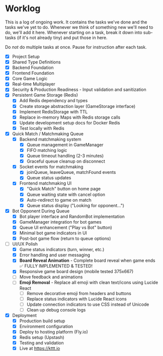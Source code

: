 # Worklog

This is a log of ongoing work. It contains the tasks we've done and the tasks we've yet to do. Whenever we think of something new we'll need to do, we'll add it here. Whenever starting on a task, break it down into sub-tasks (if it's not already tiny) and put those in here.

Do _not_ do multiple tasks at once. Pause for instruction after each task.

- [x] Project Setup
- [x] Shared Type Definitions
- [x] Backend Foundation
- [x] Frontend Foundation
- [x] Core Game Logic
- [x] Real-time Multiplayer
- [x] Security & Production Readiness - Input validation and sanitization
- [x] Persistent Game Storage (Redis)
  - [x] Add Redis dependency and types
  - [x] Create storage abstraction layer (GameStorage interface)
  - [x] Implement RedisStorage with TTL
  - [x] Replace in-memory Maps with Redis storage calls
  - [x] Update development setup docs for Docker Redis
  - [x] Test locally with Redis
- [x] Quick Match / Matchmaking Queue
  - [x] Backend matchmaking system
    - [x] Queue management in GameManager
    - [x] FIFO matching logic
    - [x] Queue timeout handling (2-3 minutes)
    - [x] Graceful queue cleanup on disconnect
  - [x] Socket events for matchmaking
    - [x] joinQueue, leaveQueue, matchFound events
    - [x] Queue status updates
  - [x] Frontend matchmaking UI
    - [x] "Quick Match" button on home page
    - [x] Queue waiting state with cancel option
    - [x] Auto-redirect to game on match
    - [x] Queue status display ("Looking for opponent...")
- [x] Bot Opponent During Queue
  - [x] Bot player interface and RandomBot implementation
  - [x] GameManager integration for bot games
  - [x] Queue UI enhancement ("Play vs Bot" button)
  - [x] Minimal bot game indicators in UI
  - [x] Post-bot game flow (return to queue options)
- [ ] UI/UX Polish
  - [x] Game status indicators (turn, winner, etc.)
  - [x] Error handling and user messaging
  - [x] **Board Reveal Animation** - Complete board reveal when game ends ✅ FULLY IMPLEMENTED & TESTED!
  - [x] Responsive game board design (mobile tested 375x667)
  - [ ] Move feedback and animations
  - [ ] **Emoji Removal** - Replace all emoji with clean text/icons using Lucide React
    - [ ] Remove decorative emoji from headers and buttons
    - [ ] Replace status indicators with Lucide React icons
    - [ ] Update connection indicators to use CSS instead of Unicode
    - [ ] Clean up debug console logs
- [x] Deployment
  - [x] Production build setup
  - [x] Environment configuration
  - [x] Deploy to hosting platform (Fly.io)
  - [x] Redis setup (Upstash)
  - [x] Testing and validation
  - [x] Live at https://kttt.io
